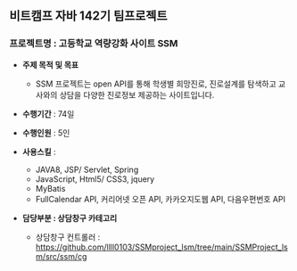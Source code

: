 ## 비트캠프 자바 142기 팀프로젝트
### 프로젝트명 : 고등학교 역량강화 사이트 SSM
+ **주제 목적 및 목표**
  + SSM 프로젝트는 open API를 통해 학생별 희망진로, 진로설계를 탐색하고 교사와의 상담을  다양한 진로정보 제공하는 사이트입니다.
+ **수행기간** : 74일
+ **수행인원** : 5인
+ **사용스킬** :
  + JAVA8, JSP/ Servlet, Spring
  + JavaScript, Html5/ CSS3, jquery
  + MyBatis
  + FullCalendar API, 커리어넷 오픈 API, 카카오지도웹 API, 다음우편번호 API

+ **담당부분 : 상담창구 카테고리**
  + 상담창구 컨트롤러 : https://github.com/llll0103/SSMproject_lsm/tree/main/SSMProject_lsm/src/ssm/cg


